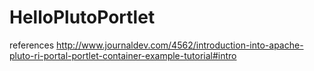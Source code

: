 # HelloPlutoPortlet

references 
http://www.journaldev.com/4562/introduction-into-apache-pluto-ri-portal-portlet-container-example-tutorial#intro
